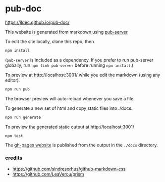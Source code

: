 # pub-doc

https://jldec.github.io/pub-doc/

This website is generated from markdown using [pub-server](https://jldec.github.io/pub-doc)

To edit the site locally, clone this repo, then
```sh
npm install
```

(`pub-server` is included as a dependency. If you prefer to run pub-server globally, run `npm link pub-server` before running `npm install`.) 

To preview at http://localhost:3001/ while you edit the markdown (using any editor).
```sh
npm run pub
```

The browser preview will auto-reload whenever you save a file.

To generate a new set of html and copy static files into ./docs.
```sh
npm run generate
```

To preview the generated static output at http://localhost:3001/
```sh
npm test
```

The [gh-pages website](https://jldec.github.io/pub-doc) is published from the output in the `./docs` directory.

### credits
- https://github.com/sindresorhus/github-markdown-css
- https://github.com/LeaVerou/prism
